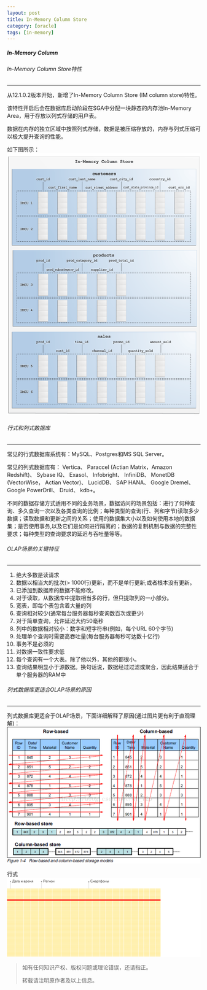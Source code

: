 ```yaml
---
layout: post
title: In-Memory Column Store
category: [oracle]
tags: [in-memory]
---
```

##### In-Memory Column

###### In-Memory Column Store特性
----
从12.1.0.2版本开始，新增了In-Memory Column Store (IM column store)特性。

该特性开启后会在数据库启动阶段在SGA中分配一块静态的内存池In-Memory Area，用于存放以列式存储的用户表。

数据在内存的独立区域中按照列式存储，数据是被压缩存放的，内存与列式压缩可以极大提升查询的性能。

如下图所示：
![image](/img/2021-02-23-oracle-inm/inm_1.png)

###### 行式和列式数据库
----
常见的行式数据库系统有：MySQL、Postgres和MS SQL Server。

常见的列式数据库有： Vertica、 Paraccel (Actian Matrix，Amazon Redshift)、 Sybase IQ、 Exasol、 Infobright、 InfiniDB、 MonetDB (VectorWise， Actian Vector)、 LucidDB、 SAP HANA、 Google Dremel、 Google PowerDrill、 Druid、 kdb+。

不同的数据存储方式适用不同的业务场景，数据访问的场景包括：进行了何种查询、多久查询一次以及各类查询的比例；每种类型的查询(行、列和字节)读取多少数据；读取数据和更新之间的关系；使用的数据集大小以及如何使用本地的数据集；是否使用事务,以及它们是如何进行隔离的；数据的复制机制与数据的完整性要求；每种类型的查询要求的延迟与吞吐量等等。

###### OLAP场景的关键特征
----
1. 绝大多数是读请求
2. 数据以相当大的批次(> 1000行)更新，而不是单行更新;或者根本没有更新。
3. 已添加到数据库的数据不能修改。
4. 对于读取，从数据库中提取相当多的行，但只提取列的一小部分。
5. 宽表，即每个表包含着大量的列
6. 查询相对较少(通常每台服务器每秒查询数百次或更少)
7. 对于简单查询，允许延迟大约50毫秒
8. 列中的数据相对较小：数字和短字符串(例如，每个URL 60个字节)
9. 处理单个查询时需要高吞吐量(每台服务器每秒可达数十亿行)
10. 事务不是必须的
11. 对数据一致性要求低
12. 每个查询有一个大表。除了他以外，其他的都很小。
13. 查询结果明显小于源数据。换句话说，数据经过过滤或聚合，因此结果适合于单个服务器的RAM中

###### 列式数据库更适合OLAP场景的原因
----
列式数据库更适合于OLAP场景，下面详细解释了原因(通过图片更有利于直观理解)：
![image](/img/2021-02-23-oracle-inm/inm_2.png)

行式
![image](/img/2021-02-23-oracle-inm/inm_3.gif)

> 如有任何知识产权、版权问题或理论错误，还请指正。
>
> 转载请注明原作者及以上信息。

